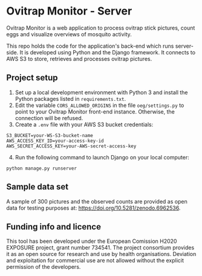 # Ovitrap Monitor - Server

Ovitrap Monitor is a web application to process ovitrap stick pictures, count eggs and visualize overviews of mosquito activity.

This repo holds the code for the application's back-end which runs server-side. It is developed using Python and the Django framework. It connects to AWS S3 to store, retrieves and processes ovitrap pictures.

## Project setup

1. Set up a local development environment with Python 3 and install the Python packages listed in `requirements.txt`.
2. Edit the variable `CORS_ALLOWED_ORIGINS` in the file `oeg/settings.py` to point to your Ovitrap Monitor front-end instance. Otherwise, the connection will be refused.
3. Create a `.env` file with your AWS S3 bucket credentials:
```
S3_BUCKET=your-WS-S3-bucket-name
AWS_ACCESS_KEY_ID=your-access-key-id
AWS_SECRET_ACCESS_KEY=your-AWS-secret-access-key
```
4. Run the following command to launch Django on your local computer:
```
python manage.py runserver
```

## Sample data set
A sample of 300 pictures and the observed counts are provided as open data for testing purposes at: https://doi.org/10.5281/zenodo.6962536.

## Funding info and licence
This tool has been developed under the European Comission H2020 EXPOSURE project, grant number 734541. The project consortium provides it as an open source for research and use by health organisations. Deviation and exploitation for commercial use are not allowed without the explicit permission of the developers.
